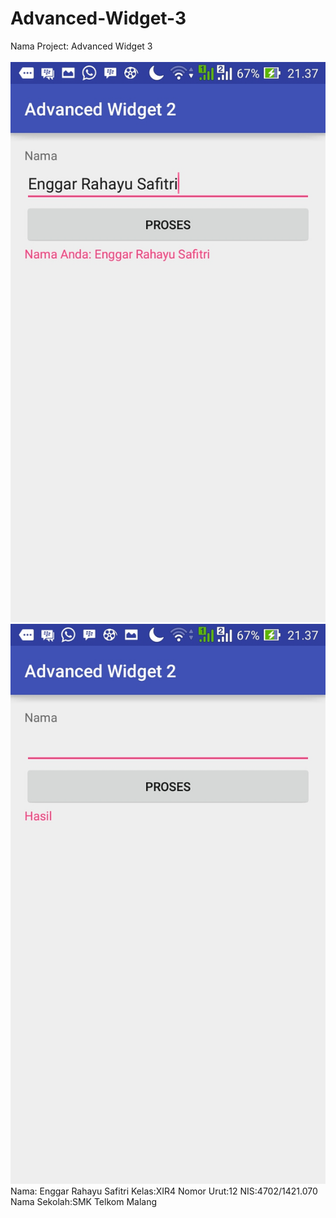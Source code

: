 # Advanced-Widget-3
Nama Project: Advanced Widget 3 <br> <br>
![Screenshots](https://github.com/Enggarrahayu/Advanced-Widget-3/blob/494cc8adc41003897032672f95c091ec147162b7/aw20.jpg)
![Screenshots](https://github.com/Enggarrahayu/Advanced-Widget-3/blob/494cc8adc41003897032672f95c091ec147162b7/aw21.jpg)
<br>
Nama: Enggar Rahayu Safitri
Kelas:XIR4
Nomor Urut:12
NIS:4702/1421.070
Nama Sekolah:SMK Telkom Malang
